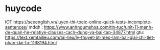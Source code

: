 # huycode
IOT
https://seeenglish.vn/luyen-thi-toeic-online-quick-tests-incomplete-sentences/
mdqh : https://www.anhngumshoa.com/tin-tuc/unit-11-menh-de-quan-he-relative-clauses-cach-dung-va-bai-tap-34877.html
gtu: https://text.xemtailieu.com/tai-lieu/ly-thuyet-bt-meo-lam-bai-giai-chi-tiet-phan-dai-tu-1168194.html
